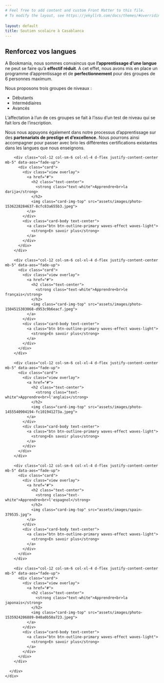 ```yaml
---
# Feel free to add content and custom Front Matter to this file.
# To modify the layout, see https://jekyllrb.com/docs/themes/#overriding-theme-defaults

layout: default
title: Soutien scolaire à Casablanca
---
```

<main id="nos-metiers" class="centre-langues">

  <section class="container mt-4 mt-sm-5 pt-5 pb-4">
    <div class="mt-4">
      <h1 class="font-weight-normal mb-4">
        <strong>Renforcez vos langues</strong>
      </h1>
    </div>
    <p>
      A Bookmania, nous sommes convaincus que <strong>l’apprentissage d’une langue</strong> ne peut se faire qu’à <strong>effectif réduit</strong>. A cet effet, nous avons mis en place un programme d’apprentissage et de <strong>perfectionnement</strong> pour des groupes de 6 personnes maximum.
    </p>
    <p>
      Nous proposons trois groupes de niveaux :
    </p>
    <ul>
      <li>Débutants</li>
      <li>Intermédiaires</li>
      <li>Avancés</li>
    </ul>
    <p>
      L’affectation à l’un de ces groupes se fait à l’issu d’un test de niveau qui se fait lors de l’inscription.
    </p>
    <p>
      Nous nous appuyons également dans notre processus d’apprentissage sur des <strong>partenariats de prestige et d’excellence.</strong> Nous pourrons ainsi accompagner pour passer avec brio les différentes certifications existantes dans les langues que nous enseignons.
    </p>
  </section>

  <section class="pt-5 pb-3 blue-grey lighten-5">
    <div class="container">
      <div class="row justify-content-center">

        <div class="col-12 col-sm-6 col-xl-4 d-flex justify-content-center mb-5" data-aos="fade-up">
          <div class="card">
            <div class="view overlay">
              <a href="#">
                <h2 class="text-center">
                  <strong class="text-white">Apprendre<br>la darija</strong>
                </h2>
                <img class="card-img-top" src="assets/images/photo-1536228284637-8cfc83a655b3.jpeg">
              </a>
            </div>
            <div class="card-body text-center">
              <a class="btn btn-outline-primary waves-effect waves-light">
                <strong>En savoir plus</strong>
              </a>
            </div>
          </div>
        </div>

        <div class="col-12 col-sm-6 col-xl-4 d-flex justify-content-center mb-5" data-aos="fade-up">
          <div class="card">
            <div class="view overlay">
              <a href="#">
                <h2 class="text-center">
                  <strong class="text-white">Apprendre<br>le français</strong>
                </h2>
                <img class="card-img-top" src="assets/images/photo-1504515303068-d953c9b6eacf.jpeg">
              </a>
            </div>
            <div class="card-body text-center">
              <a class="btn btn-outline-primary waves-effect waves-light">
                <strong>En savoir plus</strong>
              </a>
            </div>
          </div>
        </div>

        <div class="col-12 col-sm-6 col-xl-4 d-flex justify-content-center mb-5" data-aos="fade-up">
          <div class="card">
            <div class="view overlay">
              <a href="#">
                <h2 class="text-center">
                  <strong class="text-white">Apprendre<br>l'anglais</strong>
                </h2>
                <img class="card-img-top" src="assets/images/photo-1455540904194-fc101941273a.jpeg">
              </a>
            </div>
            <div class="card-body text-center">
              <a class="btn btn-outline-primary waves-effect waves-light">
                <strong>En savoir plus</strong>
              </a>
            </div>
          </div>
        </div>

        <div class="col-12 col-sm-6 col-xl-4 d-flex justify-content-center mb-5" data-aos="fade-up">
          <div class="card">
            <div class="view overlay">
              <a href="#">
                <h2 class="text-center">
                  <strong class="text-white">Apprendre<br>l'espagnol</strong>
                </h2>
                <img class="card-img-top" src="assets/images/spain-379535.jpg">
              </a>
            </div>
            <div class="card-body text-center">
              <a class="btn btn-outline-primary waves-effect waves-light">
                <strong>En savoir plus</strong>
              </a>
            </div>
          </div>
        </div>

        <div class="col-12 col-sm-6 col-xl-4 d-flex justify-content-center mb-5" data-aos="fade-up">
          <div class="card">
            <div class="view overlay">
              <a href="#">
                <h2 class="text-center">
                  <strong class="text-white">Apprendre<br>la japonais</strong>
                </h2>
                <img class="card-img-top" src="assets/images/photo-1535924206889-040a0b50a723.jpeg">
              </a>
            </div>
            <div class="card-body text-center">
              <a class="btn btn-outline-primary waves-effect waves-light">
                <strong>En savoir plus</strong>
              </a>
            </div>
          </div>
        </div>

      </div>
    </div>
  </section>

</main>

